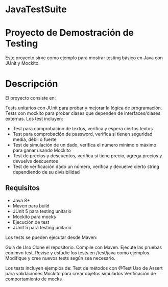 # JavaTestSuite
# Proyecto de Demostración de Testing
Este proyecto sirve como ejemplo para mostrar testing básico en Java con JUnit y Mockito.

# Descripción
El proyecto consiste en:

<p>Tests unitarios con JUnit para probar y mejorar la lógica de programación.
Tests con mockito para probar clases que dependen de interfaces/clases externas.
Los test incluyen:</p> 
<ul>
    <li>Test para comprobacion de textos, verifica y espera ciertos textos</li>
    <li>Test para comprobación de password, verifica si tienen seguridad media, débil o fuerte</li>
    <li>Test de simulación de un dado, verifica el número mínimo o máximo para ganar usando Mockito</li>
    <li>Test de precios y descuentos, verifica si tiene precio, agrega precios y devuelve descuentos</li>
    <li>Test de verificación dado un número, verifica y devuelve cierto string dependiendo de su divisibilidad</li>
</ul>

<h2>Requisitos</h2>

<ul>
    <li>Java 8+</li>
    <li>Maven para build</li>
    <li>JUnit 5 para testing unitario</li>
    <li>Mockito para mocks</li>
    <li>Ejecución de test</li>
    <li>JUnit 5 para testing unitario</li>
</ul>

Los tests se pueden ejecutar desde Maven:


Guía de Uso
Clone el repositorio.
Compile con Maven.
Ejecute las pruebas con mvn test.
Revise y estudie los tests en /test/java como ejemplos.
Modifique y cree nuevos tests según sea necesario.

Los tests incluyen ejemplos de:
Test de métodos con @Test
Uso de Assert para validaciones
Mockito para crear objetos simulados
Verificación de comportamiento de mocks
